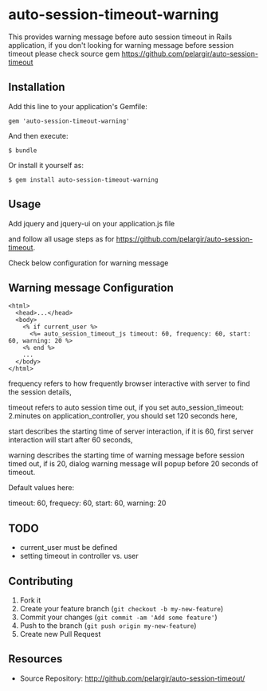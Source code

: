 # auto-session-timeout-warning

This provides warning message before auto session timeout in Rails application,
if you don't looking for warning message before session timeout please check source gem
https://github.com/pelargir/auto-session-timeout

## Installation

Add this line to your application's Gemfile:

    gem 'auto-session-timeout-warning'

And then execute:

    $ bundle

Or install it yourself as:

    $ gem install auto-session-timeout-warning

## Usage
Add jquery and jquery-ui on your application.js file

and follow all usage steps as for https://github.com/pelargir/auto-session-timeout.

Check below configuration for warning message

## Warning message Configuration
    <html>
      <head>...</head>
      <body>
        <% if current_user %>
          <%= auto_session_timeout_js timeout: 60, frequency: 60, start: 60, warning: 20 %>
        <% end %>
        ...
      </body>
    </html>

frequency refers to how frequently browser interactive with server to find the session details,

timeout refers to auto session time out, if you set auto_session_timeout: 2.minutes on application_controller, you should set 120 seconds here,

start describes the starting time of server interaction, if it is 60, first server interaction will start after 60 seconds,

warning describes the starting time of warning message before session timed out, if is 20, dialog warning message will popup before 20 seconds of timeout.

Default values here:

timeout: 60,
frequecy: 60,
start: 60,
warning: 20

## TODO

* current_user must be defined
* setting timeout in controller vs. user

## Contributing

1. Fork it
2. Create your feature branch (`git checkout -b my-new-feature`)
3. Commit your changes (`git commit -am 'Add some feature'`)
4. Push to the branch (`git push origin my-new-feature`)
5. Create new Pull Request

## Resources

* Source Repository: http://github.com/pelargir/auto-session-timeout/